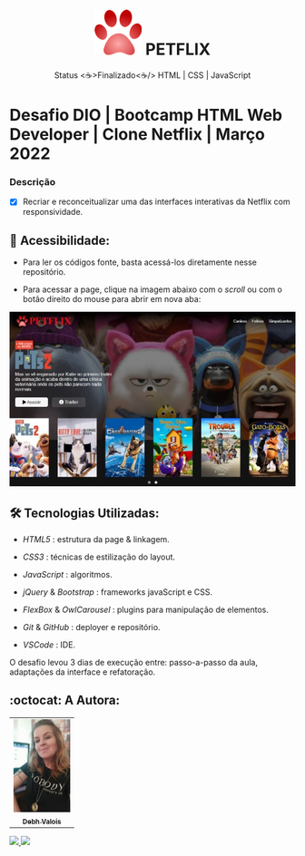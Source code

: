<h1 align="center">
  <img alt="Logo da Petflix" title="Petflix" src="./img/pawIcon.png"/>
  PETFLIX
</h1>

<p align="center"> Status <☕>Finalizado<☕/> HTML | CSS | JavaScript </p>

# Desafio DIO | Bootcamp HTML Web Developer | Clone Netflix | Março 2022

### Descrição

- [x] Recriar e reconceitualizar uma das interfaces interativas da Netflix com responsividade.


## 📁 Acessibilidade:

- Para ler os códigos fonte, basta acessá-los diretamente nesse repositório.     

- Para acessar a page, clique na imagem abaixo com o *scroll* ou com o botão direito do mouse para abrir em nova aba:


<a href="https://debhvalois.github.io/desafioDioCloneNetflix22/" alt="Petflix" target="_blank">
<img src="img/imgReadme.jpeg"/>
</a>


## :hammer_and_wrench: Tecnologias Utilizadas:

- *HTML5* : estrutura da page & linkagem.

- *CSS3* : técnicas de estilização do layout.

- *JavaScript* : algoritmos.

- *jQuery* & *Bootstrap* : frameworks javaScript e CSS.

- *FlexBox* & *OwlCarousel* : plugins para manipulação de elementos.

- *Git* & *GitHub* : deployer e repositório.

- *VSCode* : IDE. 


O desafio levou 3 dias de execução entre: passo-a-passo da aula, adaptações da interface e refatoração.

## :octocat: A Autora: 

<table>
  <tr>
    <td align="center">
      <a href="#">
        <img src="./img/autora.jpeg" width="100px;" alt="Retrato"/><br>
        <sub>
          <b>Debh Valois</b>
        </sub>
      </a>
    </td>
  </tr>
</table>

<a href="https://www.linkedin.com/in/debhvaloispsy/" alt="LinkedIn" target="_blank">
<img src="https://img.shields.io/badge/LinkedIn-%230077B5.svg?&style=flat-square&logo=linkedin&logoColor=white">
</a>

<a href="https://wa.me/message/ONHPRA62USWYK1" alt="WhatsApp" target="_blank">
<img src="https://img.shields.io/badge/-WhatsApp-25d366?style=flat-square&labelColor=25d366&logo=whatsapp&logoColor=white&link=https://wa.me/5584981430120"/>
</a>
